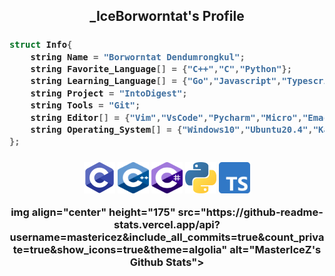 <h2 align="center"> _IceBorworntat's Profile </h2>
<h3>
	
```cpp
struct Info{
	string Name = "Borworntat Dendumrongkul";
	string Favorite_Language[] = {"C++","C","Python"};
	string Learning_Language[] = {"Go","Javascript","Typescript"};
	string Project = "IntoDigest";
	string Tools = "Git";
	string Editor[] = {"Vim","VsCode","Pycharm","Micro","Emacs"};
	string Operating_System[] = {"Windows10","Ubuntu20.4","Kali Linux"};
};
```

<h3>
	
<p align="center">
	<code><img src="https://github.com/MasterIceZ/MasterIceZ/blob/master/C.png" width="50" height="50"></code>
	<code><img src="https://github.com/MasterIceZ/MasterIceZ/blob/master/cpp.png" width="50" height="50"></code>
	<code><img src="https://github.com/MasterIceZ/MasterIceZ/blob/master/Cs.png" width="50" height="50"></code>
	<code><img src="https://github.com/MasterIceZ/MasterIceZ/blob/master/python.png" width="50" height="50"></code>
	<code><img src="https://github.com/MasterIceZ/MasterIceZ/blob/master/Ts.png" width="50" height="50"></code>
</p>
<p align="center">
img align="center" height="175" src="https://github-readme-stats.vercel.app/api?username=mastericez&include_all_commits=true&count_private=true&show_icons=true&theme=algolia" alt="MasterIceZ's Github Stats">
<!--
<p align="center">
<img align="center" width="390" height="130" src="https://github-readme-stats.vercel.app/api/top-langs/?username=MasterIceZ&layout=compact"/>
</p>
-->
